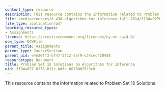 ```yaml
---
content_type: resource
description: This resource contains the information related to Problem Set 10 Solutions.
file: /media/courses/6-438-algorithms-for-inference-fall-2014/3134a0276f75011cbdfc80730025c3c8_MIT6_438F14_ps10_sol.pdf
file_type: application/pdf
learning_resource_types:
- Assignments
license: https://creativecommons.org/licenses/by-nc-sa/4.0/
ocw_type: OCWFile
parent_title: Assignments
parent_type: CourseSection
parent_uid: e4e26ff3-b747-5512-2af9-c34cec428488
resourcetype: Document
title: Problem Set 10 Solutions on Algorithms for Inference
uid: 3134a027-6f75-011c-bdfc-80730025c3c8
---
```

This resource contains the information related to Problem Set 10 Solutions.
